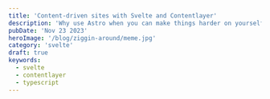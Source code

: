 ```yaml
---
title: 'Content-driven sites with Svelte and Contentlayer'
description: 'Why use Astro when you can make things harder on yourself?'
pubDate: 'Nov 23 2023'
heroImage: '/blog/ziggin-around/meme.jpg'
category: 'svelte'
draft: true
keywords:
  - svelte
  - contentlayer
  - typescript
---
```

